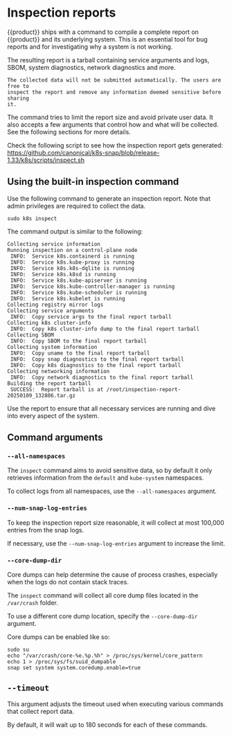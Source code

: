 # Inspection reports

{{product}} ships with a command to compile a complete report on {{product}} and
its underlying system. This is an essential tool for bug reports and for
investigating why a system is not working.

The resulting report is a tarball containing service arguments and logs, SBOM,
system diagnostics, network diagnostics and more.

```{important}
The collected data will not be submitted automatically. The users are free to
inspect the report and remove any information deemed sensitive before sharing
it.
```

The command tries to limit the report size and avoid private user data. It
also accepts a few arguments that control how and what will be collected.
See the following sections for more details.

Check the following script to see how the inspection report gets generated:
https://github.com/canonical/k8s-snap/blob/release-1.33/k8s/scripts/inspect.sh

## Using the built-in inspection command

Use the following command to generate an inspection report. Note that admin
privileges are required to collect the data.

```
sudo k8s inspect
```

The command output is similar to the following:

```
Collecting service information
Running inspection on a control-plane node
 INFO:  Service k8s.containerd is running
 INFO:  Service k8s.kube-proxy is running
 INFO:  Service k8s.k8s-dqlite is running
 INFO:  Service k8s.k8sd is running
 INFO:  Service k8s.kube-apiserver is running
 INFO:  Service k8s.kube-controller-manager is running
 INFO:  Service k8s.kube-scheduler is running
 INFO:  Service k8s.kubelet is running
Collecting registry mirror logs
Collecting service arguments
 INFO:  Copy service args to the final report tarball
Collecting k8s cluster-info
 INFO:  Copy k8s cluster-info dump to the final report tarball
Collecting SBOM
 INFO:  Copy SBOM to the final report tarball
Collecting system information
 INFO:  Copy uname to the final report tarball
 INFO:  Copy snap diagnostics to the final report tarball
 INFO:  Copy k8s diagnostics to the final report tarball
Collecting networking information
 INFO:  Copy network diagnostics to the final report tarball
Building the report tarball
 SUCCESS:  Report tarball is at /root/inspection-report-20250109_132806.tar.gz
```

Use the report to ensure that all necessary services are running and dive into
every aspect of the system.

## Command arguments

### ``--all-namespaces``

The ``inspect`` command aims to avoid sensitive data, so by default it only
retrieves information from the ``default`` and  ``kube-system`` namespaces.

To collect logs from all namespaces, use the ``--all-namespaces`` argument.

### ``--num-snap-log-entries``

To keep the inspection report size reasonable, it will collect at most
100,000 entries from the snap logs.

If necessary, use the ``--num-snap-log-entries`` argument to increase the limit.

### ``--core-dump-dir``

Core dumps can help determine the cause of process crashes, especially when
the logs do not contain stack traces.

The ``inspect`` command will collect all core dump files located in the
``/var/crash`` folder.

To use a different core dump location, specify the ``--core-dump-dir``
argument.

Core dumps can be enabled like so:

```
sudo su
echo "/var/crash/core-%e.%p.%h" > /proc/sys/kernel/core_pattern
echo 1 > /proc/sys/fs/suid_dumpable
snap set system system.coredump.enable=true
```

## ``--timeout``

This argument adjusts the timeout used when executing various commands that
collect report data.

By default, it will wait up to 180 seconds for each of these commands.
